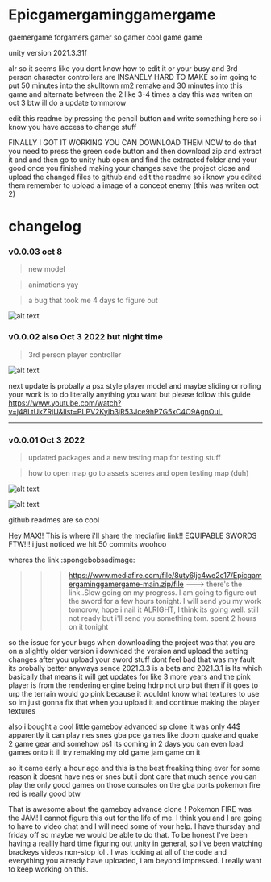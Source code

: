 # Epicgamergaminggamergame
gaemergame
forgamers
gamer
so gamer
cool game
game


unity version 2021.3.31f 

alr so it seems like you dont know how to edit it or your busy and 3rd person character controllers are INSANELY HARD TO MAKE
so im going to put 50 minutes into the skulltown rm2 remake and 30 minutes into this game and alternate between the 2 like 3-4 times a day this was writen on oct 3 btw ill do a update tommorow

edit this readme by pressing the pencil button and write something here so i know you have access to change stuff

FINALLY I GOT IT WORKING YOU CAN DOWNLOAD THEM NOW 
to do that you need to press the green code button
and then download zip and extract it and 
and then go to unity hub open and find the extracted folder 
and your good once you finished making your changes save the project 
close and upload the changed files to github and edit the readme so i know you edited them
remember to upload a image of a concept enemy (this was writen oct 2)

# changelog

### v0.0.03 oct 8 

> new model

> animations yay

> a bug that took me 4 days to figure out

![alt text](https://cdn.discordapp.com/attachments/919670012028002357/1028336902358716516/2022-10-08_09-00-30_AdobeExpress.gif)

### v0.0.02 also Oct 3 2022 but night time 

> 3rd person player controller

![alt text](https://cdn.discordapp.com/attachments/919670012028002357/1026717280383537192/unknown.png)

next update is probally a psx style player model and maybe sliding or rolling 
your work is to do literally anything you want but please follow this guide
https://www.youtube.com/watch?v=j48LtUkZRjU&list=PLPV2KyIb3jR53Jce9hP7G5xC4O9AgnOuL

------------------------------------------------------------------------------------------------------------

### v0.0.01 Oct 3 2022

> updated packages and a new testing map for testing stuff 

> how to open map go to assets scenes and open testing map (duh)

![alt text](https://cdn.discordapp.com/attachments/919670012028002357/1026579752364028054/unknown.png)

![alt text](https://cdn.discordapp.com/attachments/919670012028002357/1026579393079935086/unknown.png)

github readmes are so cool


Hey MAX!! This is where i'll share the mediafire link!! 
EQUIPABLE SWORDS FTW!!! 
i just noticed we hit 50 commits woohoo
 
wheres the link :spongebobsadimage:
>>>https://www.mediafire.com/file/8uty6ljc4we2c17/Epicgamergaminggamergame-main.zip/file ---> there's the link..Slow going on my progress. I am going to figure out the 
sword for a few hours tonight. I will send you my work tomorow, hope i nail it
>>>ALRIGHT, I think its going well. still not ready but i'll send you something tom. spent 2 hours on it tonight

so the issue for your bugs when downloading the project was that you are on a slightly older version i download the version and upload the setting changes after you upload your sword stuff dont feel bad that was my fault its probally better anyways sence 2021.3.3 is a beta and 2021.3.1 is lts which basically that means
it will get updates for like 3 more years and the pink player is from the rendering engine being hdrp not urp but then if it goes to urp the terrain would go pink because it wouldnt know what textures to use so im just gonna fix that when you upload it and continue making the player textures

also i bought a cool little gameboy advanced sp clone it was only 44$ apparently it can play nes snes gba pce games like doom quake and quake 2 game gear 
and somehow ps1 its coming in 2 days you can even load games onto it ill try remaking my old game jam game on it

so it came early a hour ago and this is the best freaking thing ever for some reason it doesnt have nes or snes but i dont care that much sence you can play the only good games on those consoles on the gba ports pokemon fire red is really good btw


That is awesome about the gameboy advance clone ! Pokemon FIRE was the JAM! I cannot figure this out for the life of me. I think you and I are going to have to video chat and I will need some of your help. I have thursday and friday off so maybe we would be able to do that. To be honest I've been having a reallly hard time figuring out unity in general, so i've been watching brackeys videos non-stop lol . I was looking at all of the code and everything you already have uploaded, i am beyond impressed. I really want to keep working on this. 

